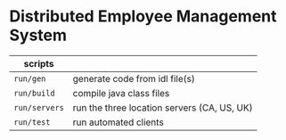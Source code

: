 # Distributed Employee Management System

| scripts | |
| -- | -- |
| `run/gen` | generate code from idl file(s) |
| `run/build` | compile java class files |
| `run/servers` | run the three location servers (CA, US, UK) |
| `run/test` | run automated clients |
